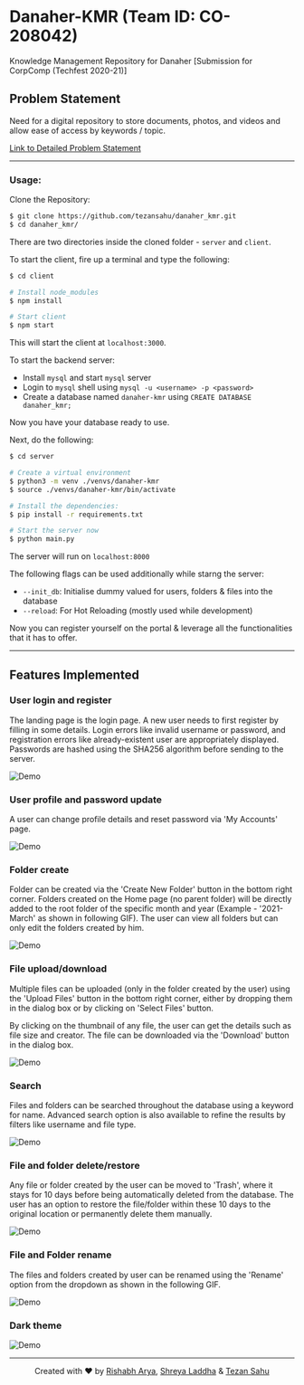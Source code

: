 # Danaher-KMR (Team ID: CO-208042)
Knowledge Management Repository for Danaher [Submission for CorpComp (Techfest 2020-21)]

## Problem Statement

Need for a digital repository to store documents, photos, and videos and allow ease of access by keywords / topic.

[Link to Detailed Problem Statement](./CorpComp-PS.pdf)

---
### Usage:

Clone the Repository:

```bash
$ git clone https://github.com/tezansahu/danaher_kmr.git
$ cd danaher_kmr/
```

There are two directories inside the cloned folder - `server` and `client`.

To start the client, fire up a terminal and type the following:
```bash
$ cd client 

# Install node_modules
$ npm install

# Start client
$ npm start
```

This will start the client at `localhost:3000`.

To start the backend server:

- Install `mysql` and start `mysql` server
- Login to `mysql` shell using `mysql -u <username> -p <password>`       
- Create a database named `danaher-kmr` using `CREATE DATABASE danaher_kmr;`

Now you have your database ready to use.

Next, do the following:
```bash
$ cd server

# Create a virtual environment
$ python3 -m venv ./venvs/danaher-kmr
$ source ./venvs/danaher-kmr/bin/activate

# Install the dependencies:
$ pip install -r requirements.txt

# Start the server now
$ python main.py
```
The server will run on `localhost:8000`

The following flags can be used additionally while starng the server:

- `--init_db`: Initialise dummy valued for users, folders & files into the database 
- `--reload`: For Hot Reloading (mostly used while development)
          
Now you can register yourself on the portal & leverage all the functionalities that it has to offer.

---

## Features Implemented

### User login and register
The landing page is the login page. A new user needs to first register by filling in some details. Login errors like  invalid username or password, and registration errors like already-existent user are appropriately displayed. Passwords are hashed using the SHA256 algorithm before sending to the server.

![Demo](demo/reg_login_logout.gif)

### User profile and password update
A user can change profile details and reset password via 'My Accounts' page. 

![Demo](demo/profile_passwd_update.gif)

### Folder create 
Folder can be created via the 'Create New Folder' button in the bottom right corner. Folders created on the Home page (no parent folder) will be directly added to the root folder of the specific month and year (Example - '2021-March' as shown in following GIF). The user can view all folders but can only edit the folders created by him. 

![Demo](demo/folder_create.gif)

### File upload/download 
Multiple files can be uploaded (only in the folder created by the user) using the 'Upload Files' button in the bottom right corner, either by dropping them in the dialog box or by clicking on 'Select Files' button. 

By clicking on the thumbnail of any file, the user can get the details such as file size and creator. The file can be downloaded via the 'Download' button in the dialog box.  

![Demo](demo/file_upload_download.gif)

### Search 
Files and folders can be searched throughout the database using a keyword for name. Advanced search option is also available to refine the results by filters like username and file type.

![Demo](demo/search.gif)

### File and folder delete/restore 
Any file or folder created by the user can be moved to 'Trash', where it stays for 10 days before being automatically deleted from the database. The user has an option to restore the file/folder within these 10 days to the original location or permanently delete them manually.

![Demo](demo/trash_restore_delete.gif)

### File and Folder rename
The files and folders created by user can be renamed using the 'Rename' option from the dropdown as shown in the following GIF.

![Demo](demo/folder_file_rename.gif)

### Dark theme

![Demo](demo/dark_theme.gif)

---

<p align="center">Created with ❤️ by <a href="https://rishabharya.site/" target="_blank">Rishabh Arya</a>, <a href="https://laddhashreya2000.github.io" target="_blank">Shreya Laddha</a> & <a href="https://tezansahu.github.io/" target="_blank">Tezan Sahu</a></p>

